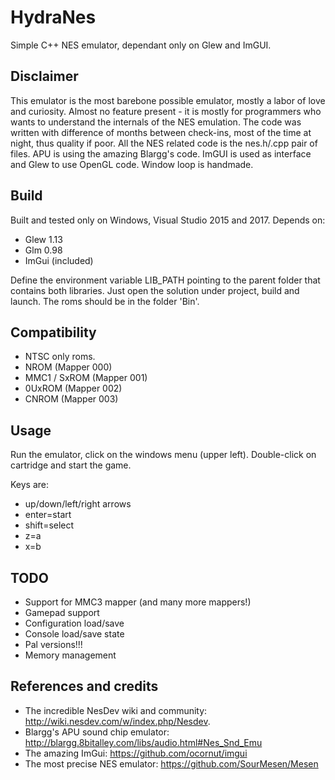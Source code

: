 # HydraNes
Simple C++ NES emulator, dependant only on Glew and ImGUI.

## Disclaimer
This emulator is the most barebone possible emulator, mostly a labor of love and curiosity.
Almost no feature present - it is mostly for programmers who wants to understand the internals of the NES emulation.
The code was written with difference of months between check-ins, most of the time at night, thus quality if poor.
All the NES related code is the nes.h/.cpp pair of files.
APU is using the amazing Blargg's code.
ImGUI is used as interface and Glew to use OpenGL code.
Window loop is handmade.


## Build
Built and tested only on Windows, Visual Studio 2015 and 2017.
Depends on:
 - Glew 1.13
 - Glm 0.98
 - ImGui (included)
 
Define the environment variable LIB_PATH pointing to the parent folder that contains both libraries.
Just open the solution under project, build and launch.
The roms should be in the folder 'Bin'.

## Compatibility
- NTSC only roms.
- NROM (Mapper 000)
- MMC1 / SxROM (Mapper 001)
- 0UxROM (Mapper 002)
- CNROM (Mapper 003)

## Usage
Run the emulator, click on the windows menu (upper left).
Double-click on cartridge and start the game.

Keys are: 
- up/down/left/right arrows
- enter=start
- shift=select
- z=a
- x=b

## TODO
 - Support for MMC3 mapper (and many more mappers!)
 - Gamepad support
 - Configuration load/save
 - Console load/save state
 - Pal versions!!!
 - Memory management

## References and credits
- The incredible NesDev wiki and community: http://wiki.nesdev.com/w/index.php/Nesdev.
- Blargg's APU sound chip emulator: http://blargg.8bitalley.com/libs/audio.html#Nes_Snd_Emu
- The amazing ImGui: https://github.com/ocornut/imgui
- The most precise NES emulator: https://github.com/SourMesen/Mesen
